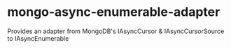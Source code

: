 # mongo-async-enumerable-adapter
Provides an adapter from MongoDB's IAsyncCursor &amp; IAsyncCursorSource to IAsyncEnumerable

